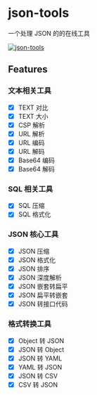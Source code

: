 # json-tools

一个处理 JSON 的的在线工具

[![json-tools](https://www.gausszhou.top/static/data/github/json-tools/1.png)](https://gausszhou.github.io/json-tools/)

## Features

### 文本相关工具

- [x] TEXT 对比
- [x] TEXT 大小
- [x] CSP 解析
- [x] URL 解析
- [x] URL 编码
- [x] URL 解码
- [x] Base64 编码
- [x] Base64 解码

### SQL 相关工具

- [x] SQL 压缩
- [x] SQL 格式化

### JSON 核心工具

- [x] JSON 压缩
- [x] JSON 格式化
- [x] JSON 排序
- [x] JSON 深度解析
- [x] JSON 嵌套转扁平
- [x] JSON 扁平转嵌套
- [x] JSON 转接口代码

### 格式转换工具

- [x] Object 转 JSON
- [x] JSON 转 Object
- [x] JSON 转 YAML
- [x] YAML 转 JSON
- [x] JSON 转 CSV
- [x] CSV 转 JSON
